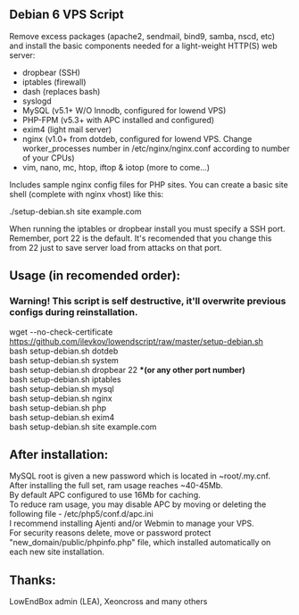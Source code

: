 ## Debian 6 VPS Script

Remove excess packages (apache2, sendmail, bind9, samba, nscd, etc) and install the basic components needed for a light-weight HTTP(S) web server:  

 - dropbear (SSH)
 - iptables (firewall)
 - dash (replaces bash)
 - syslogd
 - MySQL (v5.1+ W/O Innodb, configured for lowend VPS)
 - PHP-FPM (v5.3+ with APC installed and configured)
 - exim4 (light mail server)
 - nginx (v1.0+ from dotdeb, configured for lowend VPS. Change worker_processes number in /etc/nginx/nginx.conf according to number of your CPUs)
 - vim, nano, mc, htop, iftop & iotop (more to come...)

Includes sample nginx config files for PHP sites. You can create a basic site shell (complete with nginx vhost) like this:

./setup-debian.sh site example.com

When running the iptables or dropbear install you must specify a SSH port. Remember, port 22 is the default. It's recomended that you change this from 22 just to save server load from attacks on that port.

## Usage (in recomended order):  
### Warning! This script is self destructive, it'll overwrite previous configs during reinstallation.  
 wget --no-check-certificate https://github.com/ilevkov/lowendscript/raw/master/setup-debian.sh  
 bash setup-debian.sh dotdeb  
 bash setup-debian.sh system  
 bash setup-debian.sh dropbear 22  <b>*(or any other port number)</b>  
 bash setup-debian.sh iptables  
 bash setup-debian.sh mysql  
 bash setup-debian.sh nginx  
 bash setup-debian.sh php  
 bash setup-debian.sh exim4   
 bash setup-debian.sh site example.com  
  
## After installation:  
MySQL root is given a new password which is located in ~root/.my.cnf.  
After installing the full set, ram usage reaches ~40-45Mb.  
By default APC configured to use 16Mb for caching.  
To reduce ram usage, you may disable APC by moving or deleting the following file - /etc/php5/conf.d/apc.ini  
I recommend installing Ajenti and/or Webmin to manage your VPS.  
For security reasons delete, move or password protect "new_domain/public/phpinfo.php" file, which installed automatically on each new site installation.  
  
## Thanks:  
LowEndBox admin (LEA), Xeoncross and many others
